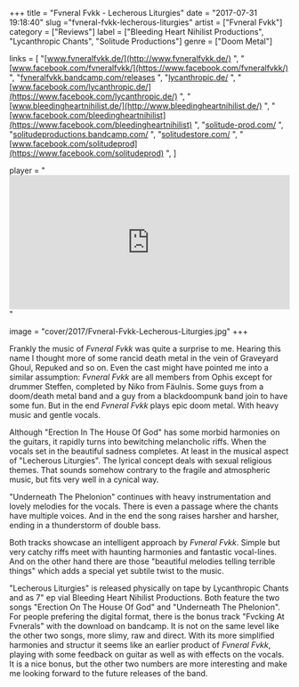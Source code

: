 +++
title = "Fvneral Fvkk - Lecherous Liturgies"
date = "2017-07-31 19:18:40"
slug ="fvneral-fvkk-lecherous-liturgies"
artist = ["Fvneral Fvkk"]
category = ["Reviews"]
label = ["Bleeding Heart Nihilist Productions", "Lycanthropic Chants", "Solitude Productions"]
genre = ["Doom Metal"]

links = [
    "[www.fvneralfvkk.de/](http://www.fvneralfvkk.de/)  ",
    "[www.facebook.com/fvneralfvkk/](https://www.facebook.com/fvneralfvkk/)  ",
    "[fvneralfvkk.bandcamp.com/releases](https://fvneralfvkk.bandcamp.com/releases)  ",
    "[lycanthropic.de/](http://lycanthropic.de/)  ",
    "[www.facebook.com/lycanthropic.de/](https://www.facebook.com/lycanthropic.de/)  ",
    "[www.bleedingheartnihilist.de/](http://www.bleedingheartnihilist.de/)  ",
    "[www.facebook.com/bleedingheartnihilist](https://www.facebook.com/bleedingheartnihilist)  ",
    "[solitude-prod.com/](https://solitude-prod.com/)  ",
    "[solitudeproductions.bandcamp.com/](https://solitudeproductions.bandcamp.com/)  ",
    "[solitudestore.com/](https://solitudestore.com/)  ",
    "[www.facebook.com/solitudeprod](https://www.facebook.com/solitudeprod)  ",
]

player = "<iframe style='border: 0; width: 100%; height: 241px;' src='https://bandcamp.com/EmbeddedPlayer/album=3665768764/size=large/bgcol=333333/linkcol=ffffff/artwork=none/transparent=true/' ></iframe>"

image = "cover/2017/Fvneral-Fvkk-Lecherous-Liturgies.jpg"
+++

Frankly the music of *Fvneral Fvkk* was quite a surprise to me. Hearing this name I thought more of some rancid death metal in the vein of Graveyard Ghoul, Repuked and so on. Even the cast might have pointed me into a similar assumption: *Fvneral Fvkk* are all members from Ophis except for drummer Steffen, completed by Niko from Fäulnis. Some guys from a doom/death metal band and a guy from a blackdoompunk band join to have some fun. But in the end *Fvneral Fvkk* plays epic doom metal. With heavy music and gentle vocals.

Although "Erection In The House Of God" has some morbid harmonies on the guitars, it rapidly turns into bewitching melancholic riffs. When the vocals set in the beautiful sadness completes. At least in the musical aspect of "Lecherous Liturgies". The lyrical concept deals with sexual religious themes. That sounds somehow contrary to the fragile and atmospheric music, but fits very well in a cynical way.

"Underneath The Phelonion" continues with heavy instrumentation and lovely melodies for the vocals. There is even a passage where the chants have multiple voices. And in the end the song raises harsher and harsher, ending in a thunderstorm of double bass.

Both tracks showcase an intelligent approach by *Fvneral Fvkk*. Simple but very catchy riffs meet with haunting harmonies and fantastic vocal-lines. And on the other hand there are those "beautiful melodies telling terrible things" which adds a special yet subtile twist to the music.

"Lecherous Liturgies" is released physically on tape by Lycanthropic Chants and as 7" ep vial Bleeding Heart Nihilist Productions. Both feature the two songs "Erection On The House Of God" and "Underneath The Phelonion". For people prefering the digital format, there is the bonus track "Fvcking At Fvnerals" with the download on bandcamp. It is not on the same level like the other two songs, more slimy, raw and direct. With its more simplified harmonies and structur it seems like an earlier product of *Fvneral Fvkk*, playing with some feedback on guitar as well as with effects on the vocals. It is a nice bonus, but the other two numbers are more interesting and make me looking forward to the future releases of the band.
